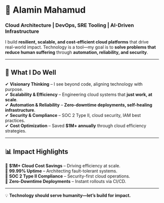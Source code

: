 # 🚀 Alamin Mahamud

### Cloud Architecture | DevOps, SRE Tooling | AI-Driven Infrastructure

I build **resilient, scalable, and cost-efficient cloud platforms** that drive real-world impact. Technology is a tool—my goal is to **solve problems that reduce human suffering** through **automation, reliability, and security**.  

---

## **🔹 What I Do Well**  
✔ **Visionary Thinking** – I see beyond code, aligning technology with purpose.  
✔ **Scalability & Efficiency** – Engineering cloud systems that **just work, at scale**.  
✔ **Automation & Reliability** – **Zero-downtime deployments, self-healing infrastructure**.  
✔ **Security & Compliance** – SOC 2 Type II, cloud security, IAM best practices.  
✔ **Cost Optimization** – Saved **$1M+ annually** through cloud efficiency strategies.  

---

## **📊 Impact Highlights**  
📌 **$1M+ Cloud Cost Savings** – Driving efficiency at scale.  
📌 **99.99% Uptime** – Architecting fault-tolerant systems.  
📌 **SOC 2 Type II Compliance** – Security-first cloud operations.  
📌 **Zero-Downtime Deployments** – Instant rollouts via CI/CD.  

---

💡 **Technology should serve humanity—let’s build for impact.**  

